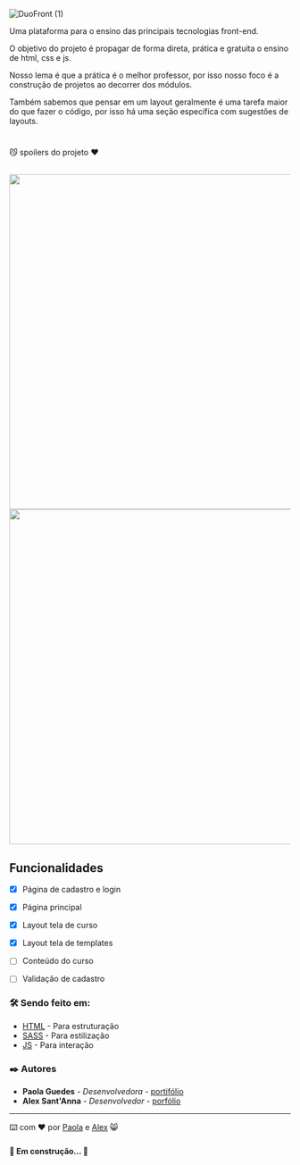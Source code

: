 ![DuoFront (1)](https://user-images.githubusercontent.com/53832972/137567944-f7a5d53d-8bf7-4d0b-adb8-0af7fc1c6295.png)


Uma plataforma para o ensino das principais tecnologias front-end.

O objetivo do projeto é propagar de forma direta, prática e gratuita o ensino de html, css e js.

Nosso lema é que a prática é o melhor professor, por isso nosso foco é a construção de projetos ao decorrer dos módulos.

Também sabemos que pensar em um layout geralmente é uma tarefa maior do que fazer o código, por isso há uma seção específica com sugestões de layouts.

#

😼 spoilers do projeto ♥

<br>

<img src="https://user-images.githubusercontent.com/53832972/137565758-010860ef-f0bc-4002-b5dc-23a4506f12ba.png" width="600">
<img src="https://user-images.githubusercontent.com/53832972/137567006-7dfbd711-0f4e-44b4-a536-52b624925319.png" width="600">

## Funcionalidades

- [x] Página de cadastro e login
- [x] Página principal
- [x] Layout tela de curso
- [x] Layout tela de templates
- [ ] Conteúdo do curso
- [ ] Validação de cadastro


### 🛠️ Sendo feito em:

* [HTML](https://developer.mozilla.org/pt-BR/docs/Web/HTML) - Para estruturação
* [SASS](https://sass-lang.com) - Para estilização
* [JS](https://developer.mozilla.org/pt-BR/docs/Web/JavaScript) - Para interação

### ✒️ Autores

* **Paola Guedes** - *Desenvolvedora* - [portifólio](https://paolaguedes.github.io/blogpessoal/)
* **Alex Sant'Anna** - *Desenvolvedor* - [porfólio](https://htmlpreview.github.io/?https://github.com/alexRicc2/Portifolio/blob/main/index.html)


---
⌨️ com ❤️ por [Paola](https://gist.github.com/paolaguedes) e [Alex](https://github.com/alexRicc2) 😸
<h4> 🚀 Em construção...  🚧 </h4>
